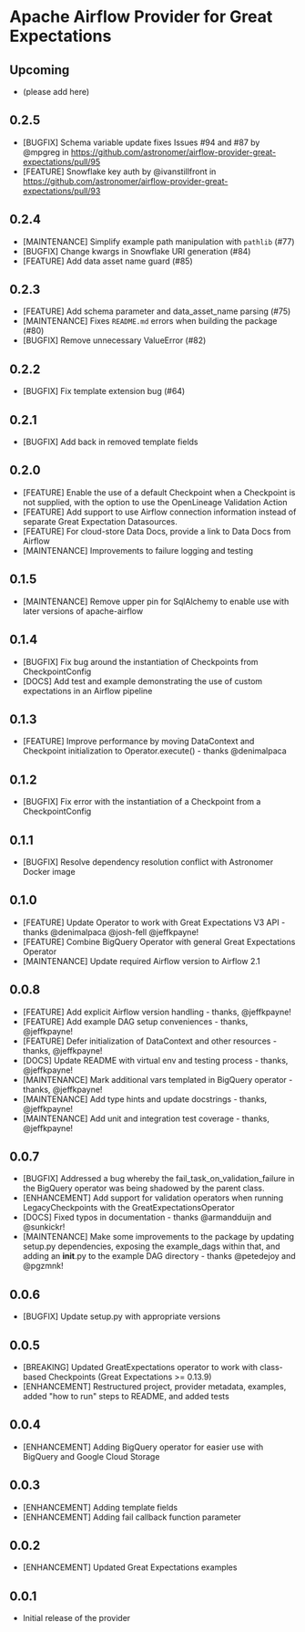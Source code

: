 # Apache Airflow Provider for Great Expectations

## Upcoming
* (please add here)

## 0.2.5
* [BUGFIX] Schema variable update fixes Issues #94 and #87 by @mpgreg in https://github.com/astronomer/airflow-provider-great-expectations/pull/95
* [FEATURE] Snowflake key auth by @ivanstillfront in https://github.com/astronomer/airflow-provider-great-expectations/pull/93

## 0.2.4
* [MAINTENANCE] Simplify example path manipulation with `pathlib` (#77)
* [BUGFIX] Change kwargs in Snowflake URI generation (#84)
* [FEATURE] Add data asset name guard (#85)

## 0.2.3
* [FEATURE] Add schema parameter and data_asset_name parsing (#75)
* [MAINTENANCE] Fixes `README.md` errors when building the package (#80)
* [BUGFIX] Remove unnecessary ValueError (#82)

## 0.2.2
* [BUGFIX] Fix template extension bug (#64)

## 0.2.1
* [BUGFIX] Add back in removed template fields

## 0.2.0
* [FEATURE] Enable the use of a default Checkpoint when a Checkpoint is not supplied, with the option to use the OpenLineage Validation Action
* [FEATURE] Add support to use Airflow connection information instead of separate Great Expectation Datasources.
* [FEATURE] For cloud-store Data Docs, provide a link to Data Docs from Airflow
* [MAINTENANCE] Improvements to failure logging and testing

## 0.1.5
* [MAINTENANCE] Remove upper pin for SqlAlchemy to enable use with later versions of apache-airflow

## 0.1.4
* [BUGFIX] Fix bug around the instantiation of Checkpoints from CheckpointConfig
* [DOCS] Add test and example demonstrating the use of custom expectations in an Airflow pipeline

## 0.1.3
* [FEATURE] Improve performance by moving DataContext and Checkpoint initialization to Operator.execute() - thanks @denimalpaca

## 0.1.2
* [BUGFIX] Fix error with the instantiation of a Checkpoint from a CheckpointConfig

## 0.1.1
* [BUGFIX] Resolve dependency resolution conflict with Astronomer Docker image

## 0.1.0
* [FEATURE] Update Operator to work with Great Expectations V3 API - thanks @denimalpaca @josh-fell @jeffkpayne!
* [FEATURE] Combine BigQuery Operator with general Great Expectations Operator
* [MAINTENANCE] Update required Airflow version to Airflow 2.1

## 0.0.8
* [FEATURE] Add explicit Airflow version handling - thanks, @jeffkpayne!
* [FEATURE] Add example DAG setup conveniences - thanks, @jeffkpayne!
* [FEATURE] Defer initialization of DataContext and other resources - thanks, @jeffkpayne!
* [DOCS] Update README with virtual env and testing process - thanks, @jeffkpayne!
* [MAINTENANCE] Mark additional vars templated in BigQuery operator - thanks, @jeffkpayne!
* [MAINTENANCE] Add type hints and update docstrings - thanks, @jeffkpayne!
* [MAINTENANCE] Add unit and integration test coverage - thanks, @jeffkpayne!

## 0.0.7
* [BUGFIX] Addressed a bug whereby the fail_task_on_validation_failure in the BigQuery operator was being shadowed by the parent class.
* [ENHANCEMENT] Add support for validation operators when running LegacyCheckpoints with the GreatExpectationsOperator
* [DOCS] Fixed typos in documentation - thanks @armandduijn and @sunkickr!
* [MAINTENANCE] Make some improvements to the package by updating setup.py dependencies, exposing the example_dags within that, and adding an __init__.py to the example DAG directory - thanks @petedejoy and @pgzmnk!

## 0.0.6
* [BUGFIX] Update setup.py with appropriate versions

## 0.0.5
* [BREAKING] Updated GreatExpectations operator to work with class-based Checkpoints (Great Expectations >= 0.13.9)
* [ENHANCEMENT] Restructured project, provider metadata, examples, added "how to run" steps to README, and added tests

## 0.0.4
* [ENHANCEMENT] Adding BigQuery operator for easier use with BigQuery and Google Cloud Storage

## 0.0.3
* [ENHANCEMENT] Adding template fields
* [ENHANCEMENT] Adding fail callback function parameter

## 0.0.2
* [ENHANCEMENT] Updated Great Expectations examples

## 0.0.1
* Initial release of the provider
